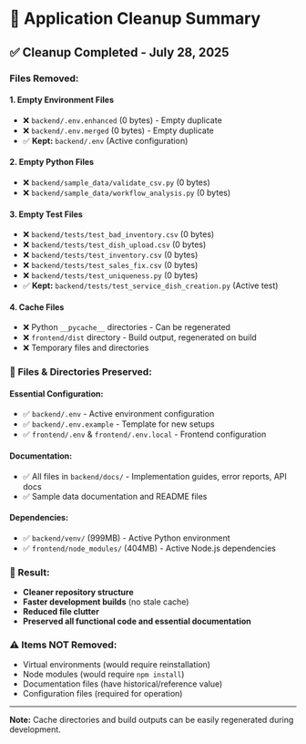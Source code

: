 # 🧹 Application Cleanup Summary

## ✅ **Cleanup Completed - July 28, 2025**

### **Files Removed:**

#### **1. Empty Environment Files**
- ❌ `backend/.env.enhanced` (0 bytes) - Empty duplicate
- ❌ `backend/.env.merged` (0 bytes) - Empty duplicate
- ✅ **Kept:** `backend/.env` (Active configuration)

#### **2. Empty Python Files**
- ❌ `backend/sample_data/validate_csv.py` (0 bytes)
- ❌ `backend/sample_data/workflow_analysis.py` (0 bytes)

#### **3. Empty Test Files**
- ❌ `backend/tests/test_bad_inventory.csv` (0 bytes)
- ❌ `backend/tests/test_dish_upload.csv` (0 bytes)
- ❌ `backend/tests/test_inventory.csv` (0 bytes)
- ❌ `backend/tests/test_sales_fix.csv` (0 bytes)
- ❌ `backend/tests/test_uniqueness.py` (0 bytes)
- ✅ **Kept:** `backend/tests/test_service_dish_creation.py` (Active test)

#### **4. Cache Files**
- ❌ Python `__pycache__` directories - Can be regenerated
- ❌ `frontend/dist` directory - Build output, regenerated on build
- ❌ Temporary files and directories

### **📁 Files & Directories Preserved:**

#### **Essential Configuration:**
- ✅ `backend/.env` - Active environment configuration
- ✅ `backend/.env.example` - Template for new setups
- ✅ `frontend/.env` & `frontend/.env.local` - Frontend configuration

#### **Documentation:**
- ✅ All files in `backend/docs/` - Implementation guides, error reports, API docs
- ✅ Sample data documentation and README files

#### **Dependencies:**
- ✅ `backend/venv/` (999MB) - Active Python environment
- ✅ `frontend/node_modules/` (404MB) - Active Node.js dependencies

### **🎯 Result:**
- **Cleaner repository structure**
- **Faster development builds** (no stale cache)
- **Reduced file clutter**
- **Preserved all functional code and essential documentation**

### **⚠️ Items NOT Removed:**
- Virtual environments (would require reinstallation)
- Node modules (would require `npm install`)
- Documentation files (have historical/reference value)
- Configuration files (required for operation)

---

**Note:** Cache directories and build outputs can be easily regenerated during development.
